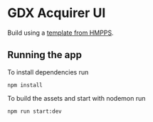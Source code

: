 # GDX Acquirer UI

Build using a [template from HMPPS](https://github.com/ministryofjustice/hmpps-template-typescript).

## Running the app

To install dependencies run

```npm install```

To build the assets and start with nodemon run

`npm run start:dev`
